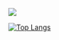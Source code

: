 ![](https://github-readme-stats.vercel.app/api?username=PercyDan54&show_icons=true&hide_private=true&count_private=false)

[![Top Langs](https://github-readme-stats.vercel.app/api/top-langs/?username=PercyDan54&layout=compact)](https://github.com/anuraghazra/github-readme-stats)
